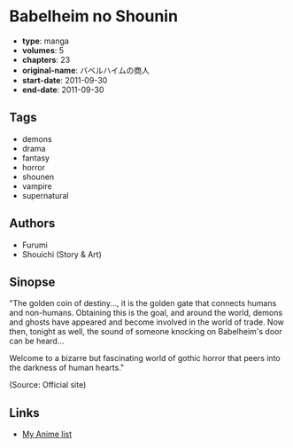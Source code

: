 # Babelheim no Shounin

-   **type**: manga
-   **volumes**: 5
-   **chapters**: 23
-   **original-name**: バベルハイムの商人
-   **start-date**: 2011-09-30
-   **end-date**: 2011-09-30

## Tags

-   demons
-   drama
-   fantasy
-   horror
-   shounen
-   vampire
-   supernatural

## Authors

-   Furumi
-   Shouichi (Story & Art)

## Sinopse

"The golden coin of destiny..., it is the golden gate that connects humans and non-humans. Obtaining this is the goal, and around the world, demons and ghosts have appeared and become involved in the world of trade. Now then, tonight as well, the sound of someone knocking on Babelheim's door can be heard...

Welcome to a bizarre but fascinating world of gothic horror that peers into the darkness of human hearts."

(Source: Official site)

## Links

-   [My Anime list](https://myanimelist.net/manga/79387/Babelheim_no_Shounin)
